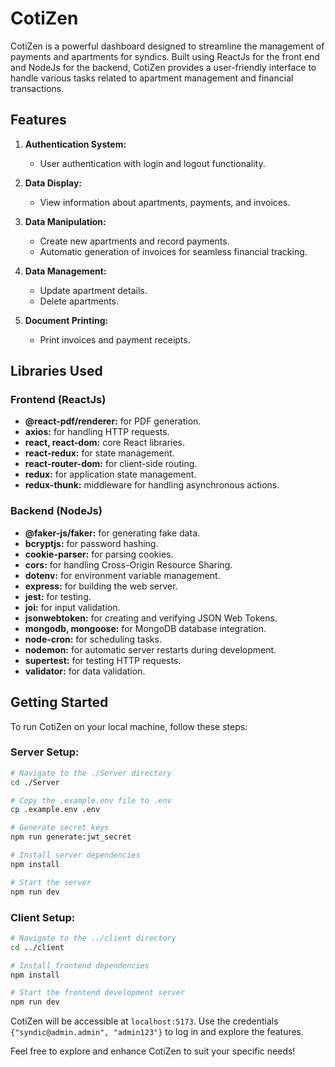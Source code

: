 # CotiZen

CotiZen is a powerful dashboard designed to streamline the management of payments and apartments for syndics. Built using ReactJs for the front end and NodeJs for the backend, CotiZen provides a user-friendly interface to handle various tasks related to apartment management and financial transactions.

## Features

1. **Authentication System:**
   - User authentication with login and logout functionality.

2. **Data Display:**
   - View information about apartments, payments, and invoices.

3. **Data Manipulation:**
   - Create new apartments and record payments.
   - Automatic generation of invoices for seamless financial tracking.

4. **Data Management:**
   - Update apartment details.
   - Delete apartments.

5. **Document Printing:**
   - Print invoices and payment receipts.

## Libraries Used

### Frontend (ReactJs)
- **@react-pdf/renderer:** for PDF generation.
- **axios:** for handling HTTP requests.
- **react, react-dom:** core React libraries.
- **react-redux:** for state management.
- **react-router-dom:** for client-side routing.
- **redux:** for application state management.
- **redux-thunk:** middleware for handling asynchronous actions.

### Backend (NodeJs)
- **@faker-js/faker:** for generating fake data.
- **bcryptjs:** for password hashing.
- **cookie-parser:** for parsing cookies.
- **cors:** for handling Cross-Origin Resource Sharing.
- **dotenv:** for environment variable management.
- **express:** for building the web server.
- **jest:** for testing.
- **joi:** for input validation.
- **jsonwebtoken:** for creating and verifying JSON Web Tokens.
- **mongodb, mongoose:** for MongoDB database integration.
- **node-cron:** for scheduling tasks.
- **nodemon:** for automatic server restarts during development.
- **supertest:** for testing HTTP requests.
- **validator:** for data validation.

## Getting Started

To run CotiZen on your local machine, follow these steps:

### Server Setup:

```bash
# Navigate to the ./Server directory
cd ./Server

# Copy the .example.env file to .env
cp .example.env .env

# Generate secret keys
npm run generate:jwt_secret

# Install server dependencies
npm install

# Start the server
npm run dev
```

### Client Setup:

```bash
# Navigate to the ../client directory
cd ../client

# Install frontend dependencies
npm install

# Start the frontend development server
npm run dev
```

CotiZen will be accessible at `localhost:5173`. Use the credentials `{"syndic@admin.admin", "admin123"}` to log in and explore the features.

Feel free to explore and enhance CotiZen to suit your specific needs!
